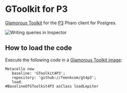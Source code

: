 # GToolkit for P3

[Glamorous Toolkit](https://github.com/feenkcom/gtoolkit) for the [P3](https://github.com/svenvc/p3) Pharo client for Postgres.

![Writing queries in Inspector](doc/gt-inspector-p3-query.png "Writing queries in Inspector")

## How to load the code

Execute the following code in a [Glamorous Toolkit image](https://gtoolkit.com):

```
Metacello new
   baseline: 'GToolkit4P3';
   repository: 'github://feenkcom/gt4p3';
   load.
#BaselineOfGToolkit4P3 asClass loadLepiter
```

